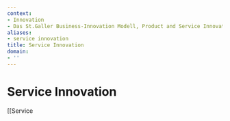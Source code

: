 ```yaml
---
context:
- Innovation
- Das St.Galler Business-Innovation Modell, Product and Service Innovation
aliases:
- service innovation
title: Service Innovation
domain:
- ''
---
```


# Service Innovation

[[Service
